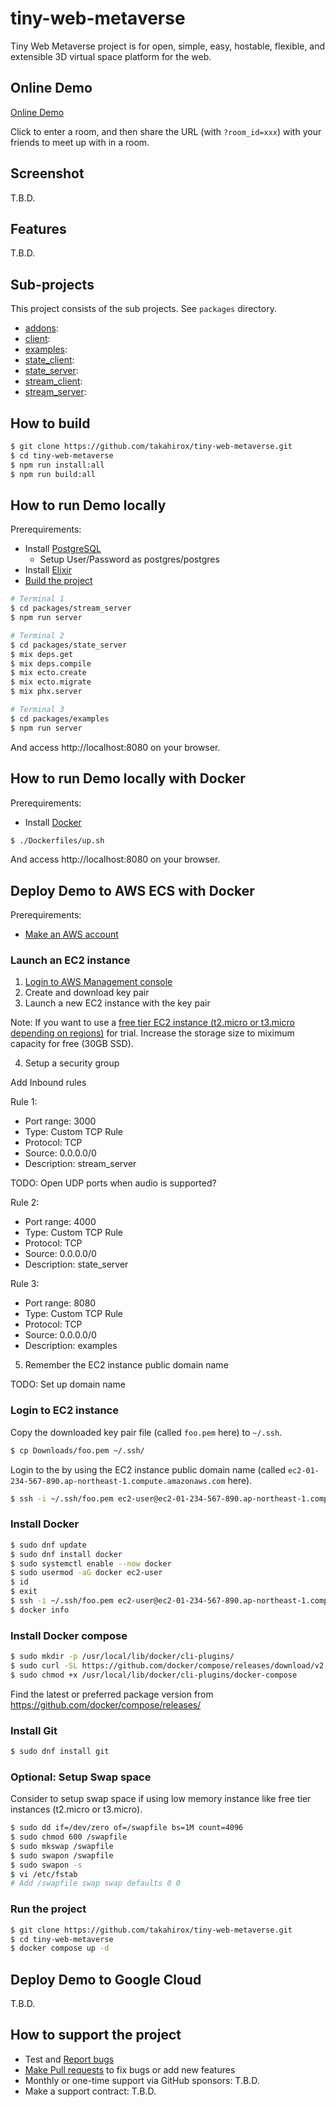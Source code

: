 # tiny-web-metaverse

Tiny Web Metaverse project is for open, simple, easy, hostable, flexible, and
extensible 3D virtual space platform for the web.

## Online Demo

[Online Demo](https://tiny-web-metaverse.net)

Click to enter a room, and then share the URL (with `?room_id=xxx`) with your friends
to meet up with in a room.

## Screenshot

T.B.D.

## Features

T.B.D.

## Sub-projects

This project consists of the sub projects. See `packages` directory.

* [addons](https://github.com/takahirox/tiny-web-metaverse/tree/main/packages/addons):
* [client](https://github.com/takahirox/tiny-web-metaverse/tree/main/packages/client):
* [examples](https://github.com/takahirox/tiny-web-metaverse/tree/main/packages/examples):
* [state_client](https://github.com/takahirox/tiny-web-metaverse/tree/main/packages/state_client):
* [state_server](https://github.com/takahirox/tiny-web-metaverse/tree/main/packages/state_server):
* [stream_client](https://github.com/takahirox/tiny-web-metaverse/tree/main/packages/stream_client):
* [stream_server](https://github.com/takahirox/tiny-web-metaverse/tree/main/packages/stream_server):

## How to build

```sh
$ git clone https://github.com/takahirox/tiny-web-metaverse.git
$ cd tiny-web-metaverse
$ npm run install:all
$ npm run build:all
```

## How to run Demo locally

Prerequirements:

* Install [PostgreSQL](https://www.postgresql.org/)
  * Setup User/Password as postgres/postgres
* Install [Elixir](https://elixir-lang.org/)
* [Build the project](#how-to-build)

```sh
# Terminal 1
$ cd packages/stream_server
$ npm run server

# Terminal 2
$ cd packages/state_server
$ mix deps.get
$ mix deps.compile
$ mix ecto.create
$ mix ecto.migrate
$ mix phx.server

# Terminal 3
$ cd packages/examples
$ npm run server
```

And access http://localhost:8080 on your browser.

## How to run Demo locally with Docker

Prerequirements:

* Install [Docker](https://www.docker.com/)

```sh
$ ./Dockerfiles/up.sh
```

And access http://localhost:8080 on your browser.

## Deploy Demo to AWS ECS with Docker

Prerequirements:

* [Make an AWS account](https://aws.amazon.com/)

### Launch an EC2 instance

1. [Login to AWS Management console](https://aws.amazon.com/console/)
2. Create and download key pair
3. Launch a new EC2 instance with the key pair

Note: If you want to use a [free tier EC2 instance (t2.micro or t3.micro depending on regions)](https://aws.amazon.com/free/)
for trial. Increase the storage size to miximum capacity for free (30GB SSD).

4. Setup a security group

Add Inbound rules

Rule 1:
- Port range: 3000
- Type: Custom TCP Rule
- Protocol: TCP
- Source: 0.0.0.0/0
- Description: stream_server

TODO: Open UDP ports when audio is supported?

Rule 2:
- Port range: 4000
- Type: Custom TCP Rule
- Protocol: TCP
- Source: 0.0.0.0/0
- Description: state_server

Rule 3:
- Port range: 8080
- Type: Custom TCP Rule
- Protocol: TCP
- Source: 0.0.0.0/0
- Description: examples

5. Remember the EC2 instance public domain name

TODO: Set up domain name

### Login to EC2 instance

Copy the downloaded key pair file (called `foo.pem` here) to `~/.ssh`.

```sh
$ cp Downloads/foo.pem ~/.ssh/
```

Login to the by using the EC2 instance public domain name (called `ec2-01-234-567-890.ap-northeast-1.compute.amazonaws.com` here).

```sh
$ ssh -i ~/.ssh/foo.pem ec2-user@ec2-01-234-567-890.ap-northeast-1.compute.amazonaws.com
```

### Install Docker

```sh
$ sudo dnf update
$ sudo dnf install docker
$ sudo systemctl enable --now docker
$ sudo usermod -aG docker ec2-user
$ id
$ exit
$ ssh -i ~/.ssh/foo.pem ec2-user@ec2-01-234-567-890.ap-northeast-1.compute.amazonaws.com
$ docker info
```

### Install Docker compose

```sh
$ sudo mkdir -p /usr/local/lib/docker/cli-plugins/
$ sudo curl -SL https://github.com/docker/compose/releases/download/v2.22.0/docker-compose-linux-x86_64 -o /usr/local/lib/docker/cli-plugins/docker-compose
$ sudo chmod +x /usr/local/lib/docker/cli-plugins/docker-compose
```

Find the latest or preferred package version from https://github.com/docker/compose/releases/

### Install Git

```sh
$ sudo dnf install git
```

### Optional: Setup Swap space

Consider to setup swap space if using low memory instance like free tier instances
(t2.micro or t3.micro).

```sh
$ sudo dd if=/dev/zero of=/swapfile bs=1M count=4096
$ sudo chmod 600 /swapfile
$ sudo mkswap /swapfile
$ sudo swapon /swapfile
$ sudo swapon -s
$ vi /etc/fstab
# Add /swapfile swap swap defaults 0 0
```

### Run the project

```sh
$ git clone https://github.com/takahirox/tiny-web-metaverse.git
$ cd tiny-web-metaverse
$ docker compose up -d
```

## Deploy Demo to Google Cloud

T.B.D.

## How to support the project

* Test and [Report bugs](https://github.com/takahirox/tiny-web-metaverse/issues)
* [Make Pull requests](https://github.com/takahirox/tiny-web-metaverse/pulls) to fix bugs or add new features
* Monthly or one-time support via GitHub sponsors: T.B.D.
* Make a support contract: T.B.D.
